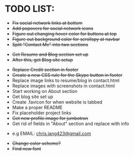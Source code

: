 # TODO LIST:

+ ~~Fix social network links at bottom~~
+ ~~Add popovers for social network icons~~
+ ~~Figure out changing hover color for buttons at top~~
+ ~~Figure out background color for scrollspy at navbar~~
+ ~~Split "Contact Me" into two sections~~
 - ~~Get Resume and Blog section set up~~
 - ~~After this, get Blog site setup~~
+ ~~Replace Credit section in footer~~
+ ~~Create a new CSS rule for the Skype button in footer~~
+ Replace image links to resume/blog in contact.html
+ Replace images with screenshots in contact.html
+ Start working on About section
+ Get blog site set up
+ Create .favicon for when website is tabbed
+ Make a proper README
+ Fix placeholder project links
+ ~~Get new profile image for jumbotron~~
+ Get rid of fields in "About" section and replace with info
 - e.g EMAIL: chris.jang423@gmail.com
+ ~~Change color scheme?~~
+ ~~Find new font~~
